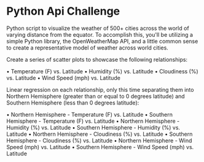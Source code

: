 # Python Api Challenge

Python script to visualize the weather of 500+ cities across the world of varying distance from the equator. To accomplish this, you'll be utilizing a simple Python library, the OpenWeatherMap API, and a little common sense to create a representative model of weather across world cities.

Create a series of scatter plots to showcase the following relationships:

• Temperature (F) vs. Latitude
• Humidity (%) vs. Latitude
• Cloudiness (%) vs. Latitude
• Wind Speed (mph) vs. Latitude

Linear regression on each relationship, only this time separating them into Northern Hemisphere (greater than or equal to 0 degrees latitude) and Southern Hemisphere (less than 0 degrees latitude):

• Northern Hemisphere - Temperature (F) vs. Latitude
• Southern Hemisphere - Temperature (F) vs. Latitude
• Northern Hemisphere - Humidity (%) vs. Latitude
• Southern Hemisphere - Humidity (%) vs. Latitude
• Northern Hemisphere - Cloudiness (%) vs. Latitude
• Southern Hemisphere - Cloudiness (%) vs. Latitude
• Northern Hemisphere - Wind Speed (mph) vs. Latitude
• Southern Hemisphere - Wind Speed (mph) vs. Latitude
